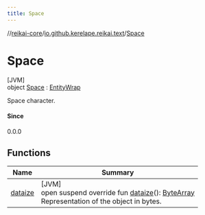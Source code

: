 ```yaml
---
title: Space
---
```

//[reikai-core](../../../index.html)/[io.github.kerelape.reikai.text](../index.html)/[Space](index.html)



# Space



[JVM]\
object [Space](index.html) : [EntityWrap](../../io.github.kerelape.reikai.core/-entity-wrap/index.html)

Space character.



#### Since



0.0.0



## Functions


| Name | Summary |
|---|---|
| [dataize](../../io.github.kerelape.reikai.core/-entity/dataize.html) | [JVM]<br>open suspend override fun [dataize](../../io.github.kerelape.reikai.core/-entity/dataize.html)(): [ByteArray](https://kotlinlang.org/api/latest/jvm/stdlib/kotlin/-byte-array/index.html)<br>Representation of the object in bytes. |

